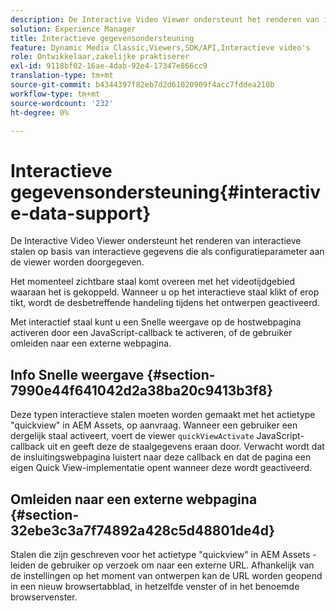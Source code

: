 ```yaml
---
description: De Interactive Video Viewer ondersteunt het renderen van interactieve stalen op basis van interactieve gegevens die als configuratieparameter aan de viewer worden doorgegeven.
solution: Experience Manager
title: Interactieve gegevensondersteuning
feature: Dynamic Media Classic,Viewers,SDK/API,Interactieve video's
role: Ontwikkelaar,zakelijke praktiserer
exl-id: 9118bf02-16ae-4dab-92e4-17347e866cc9
translation-type: tm+mt
source-git-commit: b4344397f82eb7d2d61020909f4acc7fddea210b
workflow-type: tm+mt
source-wordcount: '232'
ht-degree: 0%

---
```


# Interactieve gegevensondersteuning{#interactive-data-support}

De Interactive Video Viewer ondersteunt het renderen van interactieve stalen op basis van interactieve gegevens die als configuratieparameter aan de viewer worden doorgegeven.

Het momenteel zichtbare staal komt overeen met het videotijdgebied waaraan het is gekoppeld. Wanneer u op het interactieve staal klikt of erop tikt, wordt de desbetreffende handeling tijdens het ontwerpen geactiveerd.

Met interactief staal kunt u een Snelle weergave op de hostwebpagina activeren door een JavaScript-callback te activeren, of de gebruiker omleiden naar een externe webpagina.

## Info Snelle weergave {#section-7990e44f641042d2a38ba20c9413b3f8}

Deze typen interactieve stalen moeten worden gemaakt met het actietype &quot;quickview&quot; in AEM Assets, op aanvraag. Wanneer een gebruiker een dergelijk staal activeert, voert de viewer `quickViewActivate` JavaScript-callback uit en geeft deze de staalgegevens eraan door. Verwacht wordt dat de insluitingswebpagina luistert naar deze callback en dat de pagina een eigen Quick View-implementatie opent wanneer deze wordt geactiveerd.

## Omleiden naar een externe webpagina {#section-32ebe3c3a7f74892a428c5d48801de4d}

Stalen die zijn geschreven voor het actietype &quot;quickview&quot; in AEM Assets - leiden de gebruiker op verzoek om naar een externe URL. Afhankelijk van de instellingen op het moment van ontwerpen kan de URL worden geopend in een nieuw browsertabblad, in hetzelfde venster of in het benoemde browservenster.

